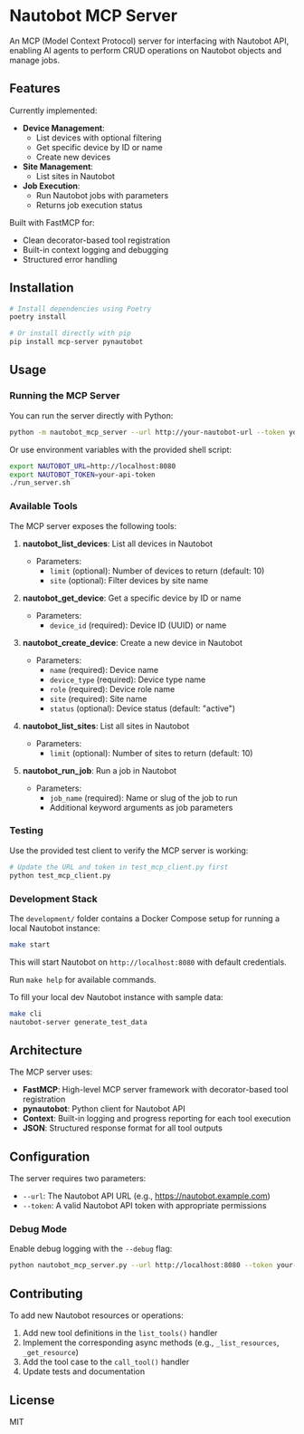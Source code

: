 # Nautobot MCP Server

An MCP (Model Context Protocol) server for interfacing with Nautobot API, enabling AI agents to perform CRUD operations on Nautobot objects and manage jobs.

## Features

Currently implemented:
- **Device Management**:
  - List devices with optional filtering
  - Get specific device by ID or name
  - Create new devices
- **Site Management**:
  - List sites in Nautobot
- **Job Execution**:
  - Run Nautobot jobs with parameters
  - Returns job execution status

Built with FastMCP for:
- Clean decorator-based tool registration
- Built-in context logging and debugging
- Structured error handling

## Installation

```bash
# Install dependencies using Poetry
poetry install

# Or install directly with pip
pip install mcp-server pynautobot
```

## Usage

### Running the MCP Server

You can run the server directly with Python:

```bash
python -m nautobot_mcp_server --url http://your-nautobot-url --token your-api-token
```

Or use environment variables with the provided shell script:

```bash
export NAUTOBOT_URL=http://localhost:8080
export NAUTOBOT_TOKEN=your-api-token
./run_server.sh
```

### Available Tools

The MCP server exposes the following tools:

1. **nautobot_list_devices**: List all devices in Nautobot
   - Parameters:
     - `limit` (optional): Number of devices to return (default: 10)
     - `site` (optional): Filter devices by site name

2. **nautobot_get_device**: Get a specific device by ID or name
   - Parameters:
     - `device_id` (required): Device ID (UUID) or name

3. **nautobot_create_device**: Create a new device in Nautobot
   - Parameters:
     - `name` (required): Device name
     - `device_type` (required): Device type name
     - `role` (required): Device role name
     - `site` (required): Site name
     - `status` (optional): Device status (default: "active")

4. **nautobot_list_sites**: List all sites in Nautobot
   - Parameters:
     - `limit` (optional): Number of sites to return (default: 10)

5. **nautobot_run_job**: Run a job in Nautobot
   - Parameters:
     - `job_name` (required): Name or slug of the job to run
     - Additional keyword arguments as job parameters

### Testing

Use the provided test client to verify the MCP server is working:

```bash
# Update the URL and token in test_mcp_client.py first
python test_mcp_client.py
```

### Development Stack

The `development/` folder contains a Docker Compose setup for running a local Nautobot instance:

```bash
make start
```

This will start Nautobot on `http://localhost:8080` with default credentials.

Run `make help` for available commands.

To fill your local dev Nautobot instance with sample data:
```bash
make cli
nautobot-server generate_test_data
```

## Architecture

The MCP server uses:
- **FastMCP**: High-level MCP server framework with decorator-based tool registration
- **pynautobot**: Python client for Nautobot API
- **Context**: Built-in logging and progress reporting for each tool execution
- **JSON**: Structured response format for all tool outputs

## Configuration

The server requires two parameters:
- `--url`: The Nautobot API URL (e.g., https://nautobot.example.com)
- `--token`: A valid Nautobot API token with appropriate permissions

### Debug Mode

Enable debug logging with the `--debug` flag:

```bash
python nautobot_mcp_server.py --url http://localhost:8080 --token your-token --debug
```

## Contributing

To add new Nautobot resources or operations:

1. Add new tool definitions in the `list_tools()` handler
2. Implement the corresponding async methods (e.g., `_list_resources`, `_get_resource`)
3. Add the tool case to the `call_tool()` handler
4. Update tests and documentation

## License

MIT
